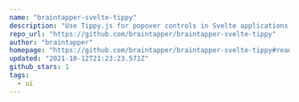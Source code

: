 ```yaml
---
name: "braintapper-svelte-tippy"
description: "Use Tippy.js for popover controls in Svelte applications."
repo_url: "https://github.com/braintapper/braintapper-svelte-tippy"
author: "braintapper"
homepage: "https://github.com/braintapper/braintapper-svelte-tippy#readme"
updated: "2021-10-12T21:23:23.571Z"
github_stars: 1
tags: 
  - ui
---
```

